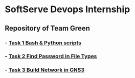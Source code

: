 # SoftServe Devops Internship

## Repository of Team Green

### - [Task 1 Bash & Python scripts](sprint1%2Freadme.md)
### - [Task 2 Find Password in File Types ](sprint2%2Freadme.md)
### - [Task 3 Build Network in GNS3 ](sprint3_networks%2Freadme.md)
